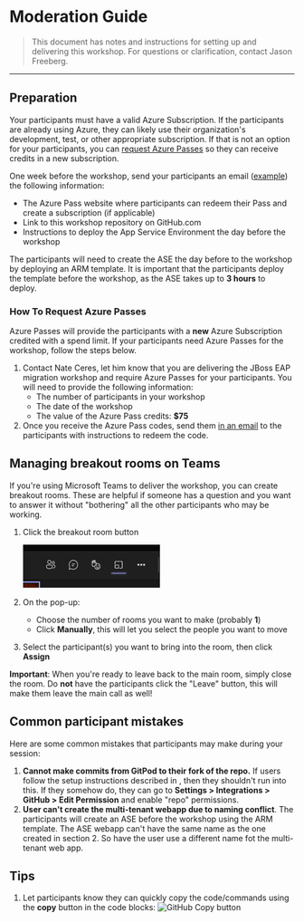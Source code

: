 # Moderation Guide

> This document has notes and instructions for setting up and delivering this workshop. For questions or clarification, contact Jason Freeberg.

---

## Preparation

Your participants must have a valid Azure Subscription. If the participants are already using Azure, they can likely use their organization's development, test, or other appropriate subscription. If that is not an option for your participants, you can [request Azure Passes](#how-to-request-azure-passes) so they can receive credits in a new subscription.

One week before the workshop, send your participants an email ([example](example-email.md)) the following information:

- The Azure Pass website where participants can redeem their Pass and create a subscription (if applicable)
- Link to this workshop repository on GitHub.com
- Instructions to deploy the App Service Environment the day before the workshop

The participants will need to create the ASE the day before to the workshop by deploying an ARM template. It is important that the participants deploy the template before the workshop, as the ASE takes up to **3 hours** to deploy.

### How To Request Azure Passes

Azure Passes will provide the participants with a **new** Azure Subscription credited with a spend limit. If your participants need Azure Passes for the workshop, follow the steps below.

1. Contact Nate Ceres, let him know that you are delivering the JBoss EAP migration workshop and require Azure Passes for your participants. You will need to provide the following information:
    - The number of participants in your workshop
    - The date of the workshop
    - The value of the Azure Pass credits: **$75**
2. Once you receive the Azure Pass codes, send them [in an email](example-email.md) to the participants with instructions to redeem the code.

## Managing breakout rooms on Teams

If you're using Microsoft Teams to deliver the workshop, you can create breakout rooms. These are helpful if someone has a question and you want to answer it without "bothering" all the other participants who may be working. 

1. Click the breakout room button

   ![Breakout room button](../img/breakoutroom-button.png)

2. On the pop-up:
   - Choose the number of rooms you want to make (probably **1**)
   - Click **Manually**, this will let you select the people you want to move
3. Select the participant(s) you want to bring into the room, then click **Assign**

**Important**: When you're ready to leave back to the main room, simply close the room. Do **not** have the participants click the "Leave" button, this will make them leave the main call as well!

## Common participant mistakes

Here are some common mistakes that participants may make during your session:

1. **Cannot make commits from GitPod to their fork of the repo.** If users follow the setup instructions described in [](../instructions/1-environment-setup.md#1.1-GitPod-Setup), then they shouldn't run into this. If they somehow do, they can go to **Settings > Integrations > GitHub > Edit Permission** and enable "repo" permissions.
2. **User can't create the multi-tenant webapp due to naming conflict**. The participants will create an ASE before the workshop using the ARM template. The ASE webapp can't have the same name as the one created in section 2. So have the user use a different name fot the multi-tenant web app.

## Tips

1. Let participants know they can quickly copy the code/commands using the **copy** button in the code blocks:
    ![GitHub Copy button](https://user-images.githubusercontent.com/18747768/141175280-4dbe66a3-320b-42e9-9e96-b1dff586af92.png)
